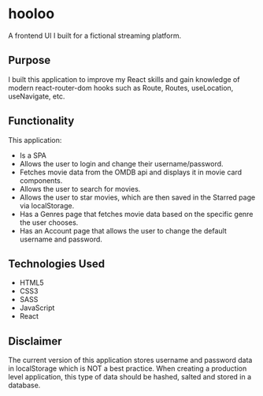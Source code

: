 # hooloo

A frontend UI I built for a fictional streaming platform.

## Purpose

I built this application to improve my React skills and gain knowledge of modern react-router-dom hooks such as Route, Routes, useLocation, useNavigate, etc. 

## Functionality

This application:

- Is a SPA
- Allows the user to login and change their username/password.
- Fetches movie data from the OMDB api and displays it in movie card components.
- Allows the user to search for movies.
- Allows the user to star movies, which are then saved in the Starred page via localStorage.
- Has a Genres page that fetches movie data based on the specific genre the user chooses.
- Has an Account page that allows the user to change the default username and password.

## Technologies Used

- HTML5
- CSS3
- SASS
- JavaScript
- React

## Disclaimer

The current version of this application stores username and password data in localStorage which is NOT a best practice. When creating a production level application, this type of data should be hashed, salted and stored in a database.
